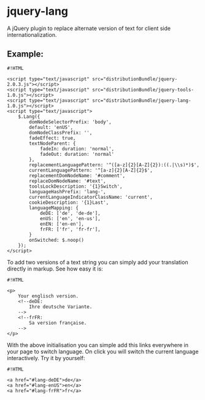<!-- region modline

vim: set tabstop=4 shiftwidth=4 expandtab:
vim: foldmethod=marker foldmarker=region,endregion:

endregion

region header

Copyright Torben Sickert 16.12.2012

License
   This library written by Torben Sickert stand under a creative commons
   naming 3.0 unported license.
   see http://creativecommons.org/licenses/by/3.0/deed.de

endregion -->

jquery-lang
===========

A jQuery plugin to replace alternate version of text for client side
internationalization.
<!--deDE:
    Ein jQuery-Plugin zum Klientseitigem ersetzten von verschiedenen
    Textversionen.
-->
<!--frFR:
    Un plugin jQuery pour remplacer version alternative de texte pour le côté
    client l'internationalisation.
-->

Example:
--------

<!--showExample-->

    #!HTML

    <script type="text/javascript" src="distributionBundle/jquery-2.0.3.js"></script>
    <script type="text/javascript" src="distributionBundle/jquery-tools-1.0.js"></script>
    <script type="text/javascript" src="distributionBundle/jquery-lang-1.0.js"></script>
    <script type="text/javascript">
        $.Lang({
            domNodeSelectorPrefix: 'body',
            default: 'enUS',
            domNodeClassPrefix: '',
            fadeEffect: true,
            textNodeParent: {
                fadeIn: duration: 'normal',
                fadeOut: duration: 'normal'
            },
            replacementLanguagePattern: '^([a-z]{2}[A-Z]{2}):((.|\\s)*)$',
            currentLanguagePattern: '^[a-z]{2}[A-Z]{2}$',
            replacementDomNodeName: '#comment',
            replaceDomNodeName: '#text',
            toolsLockDescription: '{1}Switch',
            languageHashPrefix: 'lang-',
            currentLanguageIndicatorClassName: 'current',
            cookieDescription: '{1}Last',
            languageMapping: {
                deDE: ['de', 'de-de'],
                enUS: ['en', 'en-us'],
                enEN: ['en-en'],
                frFR: ['fr', 'fr-fr'],
            }
            onSwitched: $.noop()
        });
    </script>

To add two versions of a text string you can simply add your translation
directly in markup. See how easy it is:

<!--showExample-->

    #!HTML

    <p>
        Your englisch version.
        <!--deDE:
            Ihre deutsche Variante.
        -->
        <!--frFR:
            Sa version française.
        -->
    </p>

With the above initialisation you can simple add this links everywhere in your
page to switch language. On click you will switch the current language
interactively. Try it by yourself:
<!--deDE:
    Mit der oben aufgezeigten Konfiguration können Sie einfach folgenden Links
    an beliebiger Stelle im Markup plazieren. Beim Klicken auf die
    Sprach-Wechsel-Links wird die Sprache Ihrer Webseite entsprechend
    angepasst. Versuchen Sie selbst:
-->
<!--frFR:
    Avec la configuration ci-dessus, vous pouvez simplement identifié les liens
    suivants placer n'importe où dans le balisage. Lorsque vous cliquez sur l'
    Langue échange de liens est la langue de votre site en conséquence
    ajustée. Essayez par vous-même:
-->

<!--showExample-->

    #!HTML

    <a href="#lang-deDE">de</a>
    <a href="#lang-enUS">en</a>
    <a href="#lang-frFR">fr</a>
